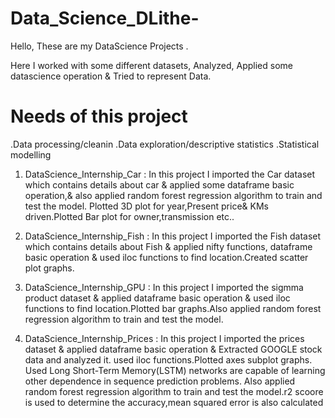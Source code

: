 # Data_Science_DLithe-
Hello, These are my DataScience Projects .

Here I worked with some different datasets, Analyzed, Applied some datascience operation & Tried to represent Data.

# Needs of this project
.Data processing/cleanin     .Data exploration/descriptive statistics       .Statistical modelling

1) DataScience_Internship_Car : In this project I imported the Car dataset  which contains details about car 
   & applied some dataframe basic operation,& also applied random forest regression algorithm to train and test the model.
   Plotted 3D plot for year,Present price& KMs driven.Plotted Bar plot for owner,transmission etc..
 
2) DataScience_Internship_Fish :  In this project I imported the Fish dataset  which contains details about Fish 
   & applied nifty functions, dataframe basic operation & used iloc functions to find location.Created scatter plot graphs.
   
3) DataScience_Internship_GPU :  In this project I imported the sigmma product dataset & applied dataframe 
   basic operation & used iloc functions to find location.Plotted bar graphs.Also applied random forest regression algorithm 
   to train and test the model.
   
4) DataScience_Internship_Prices :  In this project I imported the prices dataset & applied dataframe basic operation 
   & Extracted GOOGLE stock data and analyzed it. used iloc functions.Plotted axes subplot graphs.
   Used Long Short-Term Memory(LSTM) networks are capable of learning other dependence in sequence prediction problems.
   Also applied random forest regression algorithm to train and test the model.r2 scoore is used to determine the  accuracy,mean squared
   error is also calculated
   

